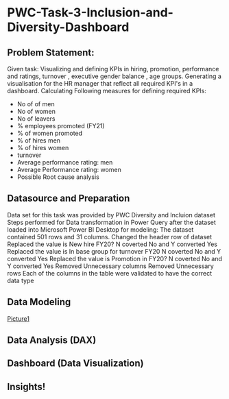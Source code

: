 # PWC-Task-3-Inclusion-and-Diversity-Dashboard
## Problem Statement:
Given task:
Visualizing and defining KPIs in hiring, promotion, performance and ratings, turnover , executive gender balance , age groups.
Generating a visualisation for the HR manager that reflect all required KPI's in a dashboard.
Calculating Following measures for defining required KPIs:
- No of of men
- No of women
- No of leavers
- % employees promoted (FY21)
- % of women promoted
- % of hires men
- % of hires women
- turnover 
- Average performance rating: men
- Average Performance rating: women
- Possible Root cause analysis

## Datasource and Preparation
Data set for this task was provided by PWC Diversity and Incluion dataset
Steps performed for Data transformation in Power Query after the dataset loaded into Microsoft Power BI Desktop for modeling:
The dataset contained 501 rows and 31 columns.
Changed the header row of dataset
Replaced the value is New hire FY20? N coverted No and Y converted Yes
Replaced the value is In base group for turnover FY20 N coverted No and Y converted Yes
Replaced the value is Promotion in FY20? N coverted No and Y converted Yes
Removed Unnecessary columns
Removed Unnecessary rows
Each of the columns in the table were validated to have the correct data type
## Data Modeling
[Picture1](https://github.com/AnjaliM-9/PWC-Task-3-Inclusion-and-Diversity-Dashboard/assets/155083462/d39cbe57-e76a-4737-b053-d32a50bcd45e)
## Data Analysis (DAX)
## Dashboard (Data Visualization)
## Insights!

